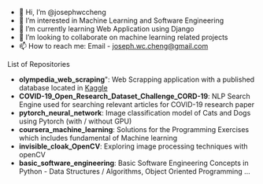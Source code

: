 - 👋 Hi, I’m @josephwccheng
- 👀 I’m interested in Machine Learning and Software Engineering
- 🌱 I’m currently learning Web Application using Django
- 💞️ I’m looking to collaborate on machine learning related projects
- 📫 How to reach me: Email - joseph.wc.cheng@gmail.com

List of Repositories
- **olympedia_web_scraping**": Web Scrapping application with a published database located in [Kaggle](https://www.kaggle.com/datasets/josephcheng123456/olympic-historical-dataset-from-olympediaorg)
- **COVID-19_Open_Research_Dataset_Challenge_CORD-19**: NLP Search Engine used for searching relevant articles for COVID-19 research paper
- **pytorch_neural_network**: Image classification model of Cats and Dogs using Pytorch (with / without GPU)
- **coursera_machine_learning**: Solutions for the Programming Exercises which includes fundamental of Machine learning
- **invisible_cloak_OpenCV**: Exploring image processing techniques with openCV
- **basic_software_engineering**: Basic Software Engineering Concepts in Python - Data Structures / Algorithms, Object Oriented Programming ...
<!---
josephwccheng/josephwccheng is a ✨ special ✨ repository because its `README.md` (this file) appears on your GitHub profile.
You can click the Preview link to take a look at your changes.
--->
